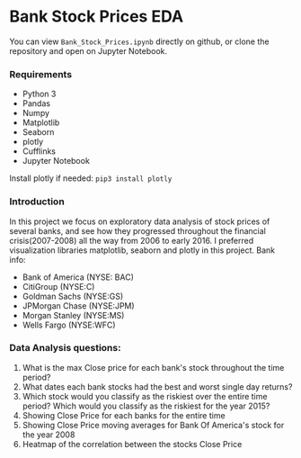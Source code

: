 # Bank Stock Prices EDA

You can view `Bank_Stock_Prices.ipynb` directly on github, or clone the repository and open on Jupyter Notebook.

### Requirements
* Python 3
* Pandas
* Numpy
* Matplotlib
* Seaborn
* plotly
* Cufflinks
* Jupyter Notebook

Install plotly if needed: `pip3 install plotly`

### Introduction
In this project we focus on exploratory data analysis of stock prices of several banks, and see how they progressed throughout the financial crisis(2007-2008) all the way from 2006 to early 2016. I preferred visualization libraries matplotlib, seaborn and plotly in this project.
Bank info:
 * Bank of America (NYSE: BAC)
 * CitiGroup (NYSE:C)
 * Goldman Sachs (NYSE:GS)
 * JPMorgan Chase (NYSE:JPM)
 * Morgan Stanley (NYSE:MS)
 * Wells Fargo (NYSE:WFC)

### Data Analysis questions:
1. What is the max Close price for each bank's stock throughout the time period?
2. What dates each bank stocks had the best and worst single day returns?
3. Which stock would you classify as the riskiest over the entire time period? Which would you classify as the riskiest for the year 2015?
4. Showing Close Price for each banks for the entire time
5. Showing Close Price moving averages for Bank Of America's stock for the year 2008
6. Heatmap of the correlation between the stocks Close Price
